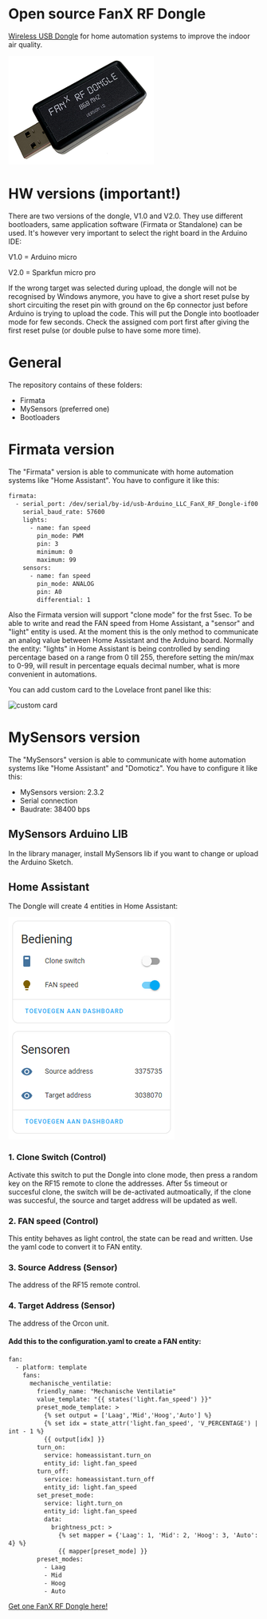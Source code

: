 # Open source FanX RF Dongle 

[Wireless USB Dongle](https://fan-x.eu/product/fan%cb%a3-rf-usb-dongle/) for home automation systems to improve the indoor air quality.

![usb dongle](https://github.com/Marcelh1/fanx/blob/main/images/high_q.png)

# HW versions (important!)
There are two versions of the dongle, V1.0 and V2.0. They use different bootloaders, same application software (Firmata or Standalone) can be used. It's however very important to select the right board in the Arduino IDE:

V1.0 = Arduino micro

V2.0 = Sparkfun micro pro

If the wrong target was selected during upload, the dongle will not be recognised by Windows anymore, you have to give a short reset pulse by short circuiting the reset pin with ground on the 6p connector just before Arduino is trying to upload the code. This will put the Dongle into bootloader mode for few seconds. Check the assigned com port first after giving the first reset pulse (or double pulse to have some more time). 


# General

The repository contains of these folders:
- Firmata
- MySensors (preferred one)
- Bootloaders

# Firmata version
The "Firmata" version is able to communicate with home automation systems like "Home Assistant". You have to configure it like this:
```
firmata:
  - serial_port: /dev/serial/by-id/usb-Arduino_LLC_FanX_RF_Dongle-if00
    serial_baud_rate: 57600
    lights:
      - name: fan speed
        pin_mode: PWM
        pin: 3
        minimum: 0
        maximum: 99
    sensors:
      - name: fan speed
        pin_mode: ANALOG
        pin: A0
        differential: 1
```

Also the Firmata version will support "clone mode" for the frst 5sec. To be able to write and read the FAN speed from Home Assistant, a "sensor" and "light" entity is used. At the moment this is the only method to communicate an analog value between Home Assistant and the Arduino board. Normally the entity: "lights" in Home Assistant is being controlled by sending percentage based on a range from 0 till 255, therefore setting the min/max to 0-99, will result in percentage equals decimal number, what is more convenient in automations.

You can add custom card to the Lovelace front panel like this:

![custom card](https://tweakers.net/i/92_YFrTlCgnYt5MYhOnoPeuxj60=/full-fit-in/4000x4000/filters:no_upscale():fill(white):strip_exif()/f/image/rBX8e7hh46UIrR00872p1JKJ.png?f=user_large)

# MySensors version
The "MySensors" version is able to communicate with home automation systems like "Home Assistant" and "Domoticz". You have to configure it like this:

- MySensors version: 2.3.2
- Serial connection
- Baudrate: 38400 bps

## MySensors Arduino LIB
In the library manager, install MySensors lib if you want to change or upload the Arduino Sketch.

## Home Assistant
The Dongle will create 4 entities in Home Assistant:

![entities](https://github.com/Marcelh1/fanx/blob/main/mysensors/ha_entities.png)

### 1. Clone Switch (Control)
Activate this switch to put the Dongle into clone mode, then press a random key on the RF15 remote to clone the addresses. After 5s timeout or succesful clone, the switch will be de-activated autmoatically, if the clone was succesful, the source and target address will be updated as well.
### 2. FAN speed (Control)
This entity behaves as light control, the state can be read and written. Use the yaml code to convert it to FAN entity.
### 3. Source Address (Sensor)
The address of the RF15 remote control.
### 4. Target Address (Sensor)
The address of the Orcon unit.


#### Add this to the configuration.yaml to create a FAN entity:
```
fan:
  - platform: template
    fans:
      mechanische_ventilatie:
        friendly_name: "Mechanische Ventilatie"
        value_template: "{{ states('light.fan_speed') }}"
        preset_mode_template: >
          {% set output = ['Laag','Mid','Hoog','Auto'] %}
          {% set idx = state_attr('light.fan_speed', 'V_PERCENTAGE') | int - 1 %}
          {{ output[idx] }}
        turn_on:
          service: homeassistant.turn_on
          entity_id: light.fan_speed
        turn_off:
          service: homeassistant.turn_off
          entity_id: light.fan_speed
        set_preset_mode:
          service: light.turn_on
          entity_id: light.fan_speed
          data:
            brightness_pct: >
              {% set mapper = {'Laag': 1, 'Mid': 2, 'Hoog': 3, 'Auto': 4} %}
              {{ mapper[preset_mode] }}
        preset_modes:
          - Laag
          - Mid
          - Hoog
          - Auto
```

[Get one FanX RF Dongle here!](https://fan-x.eu/product/fan%cb%a3-rf-usb-dongle/)
